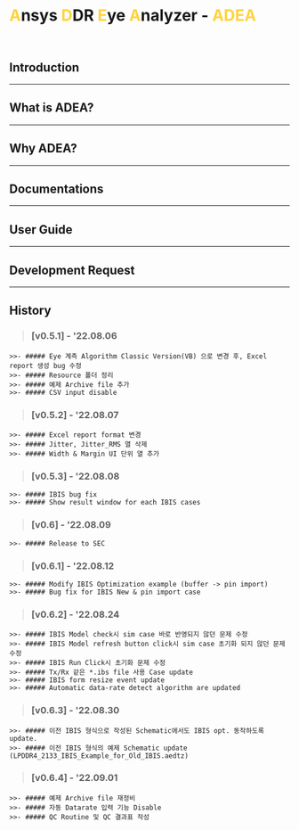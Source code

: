 <h1><span style="color:#ffd33d"><b>A</b></span>nsys
    <span style="color:#ffd33d"><b>D</b></span>DR
    <span style="color:#ffd33d"><b>E</b></span>ye
    <span style="color:#ffd33d"><b>A</b></span>nalyzer - 
    <span style="color:#ffd33d"><b>ADEA</b></span><br/><br/></h1>

<!-- ![Main GUI](./Resources/fig/main_GUI.bmp) -->
## Introduction
---
## What is ADEA?
---
## Why ADEA?
---
## Documentations
---
## User Guide
---
## Development Request
---
## History
> ### [v0.5.1] - '22.08.06
    >>- ##### Eye 계측 Algorithm Classic Version(VB) 으로 변경 후, Excel report 생성 bug 수정
    >>- ##### Resource 폴더 정리
    >>- ##### 예제 Archive file 추가
    >>- ##### CSV input disable

> ### [v0.5.2] - '22.08.07
    >>- ##### Excel report format 변경
    >>- ##### Jitter, Jitter_RMS 열 삭제
    >>- ##### Width & Margin UI 단위 열 추가

> ### [v0.5.3] - '22.08.08
    >>- ##### IBIS bug fix    
    >>- ##### Show result window for each IBIS cases

> ### [v0.6] - '22.08.09
    >>- ##### Release to SEC

> ### [v0.6.1] - '22.08.12
    >>- ##### Modify IBIS Optimization example (buffer -> pin import)
    >>- ##### Bug fix for IBIS New & pin import case

> ### [v0.6.2] - '22.08.24
    >>- ##### IBIS Model check시 sim case 바로 반영되지 않던 문제 수정
    >>- ##### IBIS Model refresh button click시 sim case 초기화 되지 않던 문제 수정
    >>- ##### IBIS Run Click시 초기화 문제 수정
    >>- ##### Tx/Rx 같은 *.ibs file 사용 Case update
    >>- ##### IBIS form resize event update
    >>- ##### Automatic data-rate detect algorithm are updated

> ### [v0.6.3] - '22.08.30
    >>- ##### 이전 IBIS 형식으로 작성된 Schematic에서도 IBIS opt. 동작하도록 update.
    >>- ##### 이전 IBIS 형식의 예제 Schematic update (LPDDR4_2133_IBIS_Example_for_Old_IBIS.aedtz)

> ### [v0.6.4] - '22.09.01
    >>- ##### 예제 Archive file 재정비
    >>- ##### 자동 Datarate 입력 기능 Disable
    >>- ##### QC Routine 및 QC 결과표 작성



